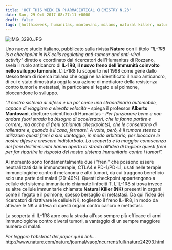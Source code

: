 ```yaml
---
title: 'HOT THIS WEEK IN PHARMACEUTICAL CHEMISTRY N.23'
date: Sun, 29 Oct 2017 08:27:11 +0000
draft: false
tags: [hotthisweek, humanitas, mantovani, milano, natural killer, nature, ricerca, tumori]
---
```


![IMG_3290.JPG](https://silviavernotico.files.wordpress.com/2017/10/img_3290.jpg)

Uno nuovo studio italiano, pubblicato sulla rivista **Nature** con il titolo _"IL-1R8 is a checkpoint in NK cells regulating anti-tumour and anti-viral activity"_ diretto e coordinato dai ricercatori dell'Humanitas di Rozzano, svela il ruolo anticancro di **IL-1R8, il nuovo freno dell’immunità coinvolto nello sviluppo tumorale.** L'IL-1R8 fu scoperto nel 1998 come gene dallo stesso team di ricerca italiana che oggi ne ha identificato il ruolo anticancro, di cui è stato dimostrata oggi la sua azione di mediatore della resistenza contro tumori e metastasi, in particolare al fegato e al polmone, bloccandone lo sviluppo.

“_Il nostro sistema di difesa è un po’ come una straordinaria automobile, capace di viaggiare a elevata velocità_ – spiega il professor **Alberto Mantovani**, direttore scientifico di Humanitas – _Per funzionare bene e non andare fuori strada ha bisogno di acceleratori, che la fanno partire e correre, ma anche di freni (chiamati checkpoints), che le consentono di rallentare e, quando è il caso, fermarsi. A volte, però, è il tumore stesso a utilizzare questi freni a suo vantaggio, in modo arbitrario, per bloccare le nostre difese e crescere indisturbato. La scoperta e la maggior conoscenza dei freni dell’immunità hanno aperto la strada all’idea di togliere questi freni per far ripartire la risposta del nostro sistema immunitario contro i tumori”._

Al momento sono fondamentalmente due i "freni" che possono essere neutralizzati dalle immunoterapie, CTLA4 e PD-1/PD-L1, usati nelle terapie immunologiche contro il melanoma e altri tumori, da cui traggono beneficio solo una parte dei malati (20-40%). Questi checkpoint appartengono a cellule del sistema immunitario chiamate linfociti T. L’IL-1R8 si trova invece su altre cellule immunitarie chiamate **Natural Killer (NK)** presenti in organi come il fegato e il polmone, spesso bersaglio di metastasi. Da qui l'idea dei ricercatori di riattivare le cellule NK, togliendo il freno IL-1R8, in modo da attivare le NK a difesa di questi organi contro cancro e metastasi.

La scoperta di IL-1R8 apre ora la strada all’uso sempre più efficace di armi immunologiche contro diversi tumori, a vantaggio di un sempre maggiore numero di malati.

_Per leggere l’abstract del paper qui il link…_ http://www.nature.com/nature/journal/vaop/ncurrent/full/nature24293.html